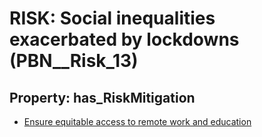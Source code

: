 # RISK: __Social inequalities exacerbated by lockdowns__ (PBN__Risk_13)

## Property: has_RiskMitigation

* [Ensure equitable access to remote work and education](PBN__RiskMitigation_17)

